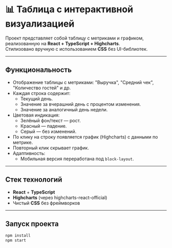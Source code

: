 # 📊 Таблица с интерактивной визуализацией

Проект представляет собой таблицу с метриками и графиком, реализованную на **React + TypeScript + Highcharts**.  
Стилизовано вручную с использованием **CSS** без UI-библиотек.

---

## Функциональность

- Отображение таблицы с метриками: "Выручка", "Средний чек", "Количество гостей" и др.
- Каждая строка содержит:
  - Текущий день.
  - Значение за вчерашний день с процентом изменения.
  - Значение за аналогичный день недели.
- Цветовая индикация:
  - Зелёный фон/текст — рост.
  - Красный — падение.
  - Серый — без изменений.
- По клику на строку появляется график (Highcharts) с данными по метрике.
- Повторный клик скрывает график.
- Адаптивность:
  - Мобильная версия переработана под `block-layout`.

---

## Стек технологий

- **React** + **TypeScript**
- **Highcharts** (через highcharts-react-official)
- Чистый **CSS** без фреймворков

---

## Запуск проекта

```bash
npm install
npm start
```
